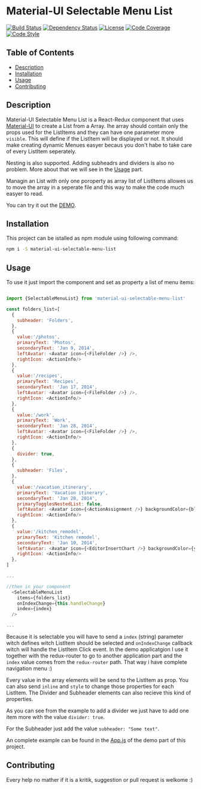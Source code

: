 # Material-UI Selectable Menu List
[![Build Status][travis-image]][travis-url]
[![Dependency Status][daviddm-image]][daviddm-url]
[![License][license-image]][license-url]
[![Code Coverage][coverage-image]][coverage-url]
[![Code Style][code-style-image]][code-style-url]

## Table of Contents

- [Description](#description)
- [Installation](#instalaltion)
- [Usage](#usage)
- [Contributing](#contributing)


## Description

Material-UI Selectable Menu List is a React-Redux component that uses [Material-UI](http://www.material-ui.com/) to create a List from a Array.
Ihe array should contain only the props used for the ListItems and they can have one parameter more `visible`. This will define if the ListItem will be displayed or not. It should make creating dynamic Menues easyer becaus you don't habe to take care of every ListItem seperately.

Nesting is also supported. Adding subheadrs and dividers is also no problem. More about that we will see in the [Usage](#usage) part.

Managin an List with only one poroperty as array list of ListItems allowes us to move the array in a seperate file and this way to make the code much easyer to read.

You can try it out the [DEMO](https://tarikhuber.github.io/material-ui-selectable-menu-list/).

## Installation

This project can be istalled as npm module using following command:

```bash
npm i -S material-ui-selectable-menu-list
```

## Usage

To use it just import the component and set as property a list of menu items:

```js

import {SelectableMenuList} from 'material-ui-selectable-menu-list'

const folders_list=[
  {
    subheader: 'Folders',
  },
  {
    value:'/photos',
    primaryText: 'Photos',
    secondaryText: 'Jan 9, 2014',
    leftAvatar: <Avatar icon={<FileFolder />} />,
    rightIcon: <ActionInfo/>
  },
  {
    value:'/recipes',
    primaryText: 'Recipes',
    secondaryText: 'Jan 17, 2014',
    leftAvatar: <Avatar icon={<FileFolder />} />,
    rightIcon: <ActionInfo/>
  },
  {
    value:'/work',
    primaryText: 'Work',
    secondaryText: 'Jan 28, 2014',
    leftAvatar: <Avatar icon={<FileFolder />} />,
    rightIcon: <ActionInfo/>
  },
  {
    divider: true,
  },
  {
    subheader: 'Files',
  },
  {
    value:'/vacation_itinerary',
    primaryText: 'Vacation itinerary',
    secondaryText: 'Jan 20, 2014',
    primaryTogglesNestedList: false,
    leftAvatar: <Avatar icon={<ActionAssignment />} backgroundColor={blue500} />,
    rightIcon: <ActionInfo/>
  },
  {
    value:'/kitchen_remodel',
    primaryText: 'Kitchen remodel',
    secondaryText: 'Jan 10, 2014',
    leftAvatar: <Avatar icon={<EditorInsertChart />} backgroundColor={yellow600} />,
    rightIcon: <ActionInfo/>
  },
]

...

//then in your component
  <SelectableMenuList
    items={folders_list}
    onIndexChange={this.handleChange}
    index={index}
  />

...

```

Because it is selectable you will have to send a `index` (string) parameter witch defines witch ListItem should be selected and `onIndexChange` callback witch will handle the ListItem Click event. In the demo applicatgion I use it together with the redux-router to go to another application part and the `index` value comes from the `redux-router` path. That way i have complete navigation menu :)

Every value in the array elements will be send to the ListItem as prop. You can also send `inline` and `style` to change those properties for each ListItem. The Divider and Subheader elements can also recieve this kind of properties.

As you can see from the example to add a divider we just have to add one item more with the value `divider: true`.

For the Subheader just add the value `subheader: "Some text"`.

An complete example can be found in the [App.js](https://github.com/TarikHuber/material-ui-selectable-menu-list/blob/master/demo/src/App.js) of the demo part of this project.


## Contributing

Every help no mather if it is a kritik, suggestion or pull request is welkome :)

[travis-image]: https://travis-ci.org/TarikHuber/material-ui-selectable-menu-list.svg?branch=master
[travis-url]: https://travis-ci.org/TarikHuber/material-ui-selectable-menu-list
[daviddm-image]: https://img.shields.io/david/TarikHuber/material-ui-selectable-menu-list.svg?style=flat-square
[daviddm-url]: https://david-dm.org/TarikHuber/material-ui-selectable-menu-list
[coverage-image]: https://img.shields.io/codecov/c/github/TarikHuber/material-ui-selectable-menu-list.svg?style=flat-square
[coverage-url]: https://codecov.io/gh/TarikHuber/material-ui-selectable-menu-list
[license-image]: https://img.shields.io/npm/l/express.svg
[license-url]: https://github.com/TarikHuber/material-ui-selectable-menu-list/master/LICENSE
[code-style-image]: https://img.shields.io/badge/code%20style-standard-brightgreen.svg?style=flat-square
[code-style-url]: http://standardjs.com/
